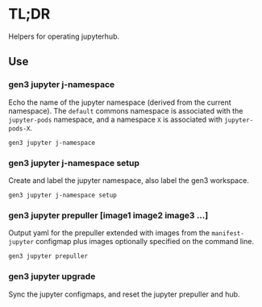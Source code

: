 # TL;DR

Helpers for operating jupyterhub.

## Use

### gen3 jupyter j-namespace

Echo the name of the jupyter namespace (derived from the current namespace).
The `default` commons namespace is associated with the `jupyter-pods` namespace,
and a namespace `X` is associated with `jupyter-pods-X`.

```
gen3 jupyter j-namespace
```

### gen3 jupyter j-namespace setup

Create and label the jupyter namespace, also label the gen3 workspace.

```
gen3 jupyter j-namespace setup
```

### gen3 jupyter prepuller [image1 image2 image3 ...]

Output yaml for the prepuller extended with images from the `manifest-jupyter`
configmap plus images optionally specified on the command line.

```
gen3 jupyter prepuller
```

### gen3 jupyter upgrade

Sync the jupyter configmaps, and reset the jupyter prepuller and hub.
